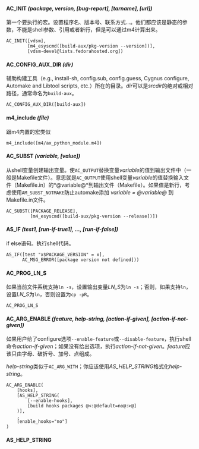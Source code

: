 #### AC_INIT *(package, version, [bug-report], [tarname], [url])*
第一个要执行的宏。设置程序名、版本号、联系方式...。他们都应该是静态的参数，不能是shell参数、引用或者新行，但是可以通过m4计算出来。
```autoconf
AC_INIT([vdsm],
        [m4_esyscmd([build-aux/pkg-version --version])],
        [vdsm-devel@lists.fedorahosted.org])
```

#### AC_CONFIG_AUX_DIR *(dir)*
辅助构建工具（e.g., install-sh, config.sub, config.guess, Cygnus configure, Automake and Libtool scripts, etc.）所在的目录。*dir*可以是*srcdir*的绝对或相对路径，通常命名为`build-aux`。
```autoconf
AC_CONFIG_AUX_DIR([build-aux])
```

#### m4_include *(file)*
跟m4内置的宏类似
```autoconf
m4_include([m4/ax_python_module.m4])
```

#### AC_SUBST *(variable, [value])*
从shell变量创建输出变量。使`AC_OUTPUT`替换变量*variable*的值到输出文件中（一般是Makefile文件）。意思就是`AC_OUTPUT`使用shell变量*variable*的值替换输入文件（Makefile.in）的*@variable@*到输出文件（Makefile）。如果值是新行，考虑使用`AM_SUBST_NOTMAKE`防止automake添加 *variable = @variable@* 到Makefile.in文件。
```autoconf
AC_SUBST([PACKAGE_RELEASE],
         [m4_esyscmd([build-aux/pkg-version --release])])
```

#### AS_IF *(test1, [run-if-true1], ..., [run-if-false])*
if else语句。执行shell代码。
```
AS_IF([test "x$PACKAGE_VERSION" = x],
      AC_MSG_ERROR([package version not defined]))
```


#### AC_PROG_LN_S
如果当前文件系统支持`ln -s`，设置输出变量*LN_S*为`ln -s`；否则，如果支持`ln`，设置*LN_S*为`ln`，否则设置为`cp -pR`。
```
AC_PROG_LN_S
```

#### AC_ARG_ENABLE *(feature, help-string, [action-if-given], [action-if-not-given])*
如果用户给了configure选项`--enable-feature`或`--disable-feature`，执行shell命令*action-if-given*；如果没有给出选项，执行*action-if-not-given*。*feature*应该只由字母、破折号、加号、点组成。

*help-string*类似于`AC_ARG_WITH`；你应该使用*AS_HELP_STRING*格式化*help-string*。
```
AC_ARG_ENABLE(
    [hooks],
    [AS_HELP_STRING(
        [--enable-hooks],
        [build hooks packages @<:@default=no@:>@]
    )],
    ,
    [enable_hooks="no"]
)
```

#### AS_HELP_STRING